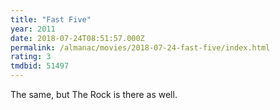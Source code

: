 ```yaml
---
title: "Fast Five"
year: 2011
date: 2018-07-24T08:51:57.000Z
permalink: /almanac/movies/2018-07-24-fast-five/index.html
rating: 3
tmdbid: 51497
---
```


The same, but The Rock is there as well.